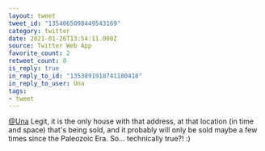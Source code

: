 ```yaml
---
layout: tweet
tweet_id: "1354065098449543169"
category: twitter
date: 2021-01-26T13:54:11.000Z
source: Twitter Web App
favorite_count: 2
retweet_count: 0
is_reply: true
in_reply_to_id: "1353891918741180418"
in_reply_to_user: Una
tags:
- tweet
---
```


[@Una](https://twitter.com/@Una) Legit, it is the only house with that address, at that location (in time and space) that's being sold, and it probably will only be sold maybe a few times since the Paleozoic Era. So... technically true?! :)
